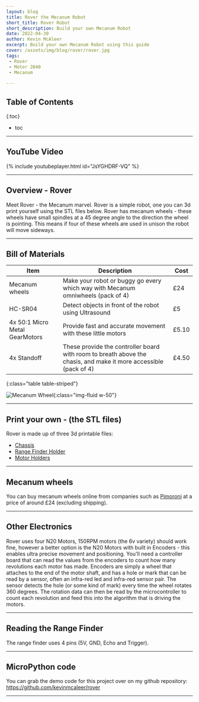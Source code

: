 ```yaml
---
layout: blog
title: Rover the Mecanum Robot
short_title: Rover Robot
short_description: Build your own Mecanum Robot
date: 2022-04-30
author: Kevin McAleer
excerpt: Build your own Mecanum Robot using this guide
cover: /assets/img/blog/rover/rover.jpg
tags:
 - Rover
 - Motor 2040
 - Mecanum
 
---
```


## Table of Contents

{:toc}
* toc

---

## YouTube Video

{% include youtubeplayer.html id="JsYGHDRF-VQ" %}

---

## Overview - Rover

Meet Rover - the Mecanum marvel. Rover is a simple robot, one you can 3d print yourself using the STL files below. Rover has mecanum wheels - these wheels have small spindles at a 45 degree angle to the direction the wheel is pointing. This means if four of these wheels are used in unison the robot will move sideways.

---

## Bill of Materials

Item | Description | Cost
-----|---|--
Mecanum wheels | Make your robot or buggy go every which way with Mecanum omniwheels (pack of 4)| £24
HC-SR04 | Detect objects in front of the robot using Ultrasound | £5
4x 50:1 Micro Metal GearMotors | Provide fast and accurate movement with these little motors | £5.10
4x Standoff | These provide the controller board with room to breath above the chasis, and make it more accessible (pack of 4)  | £4.50 
{:class="table table-striped"}

![Mecanum Wheel](/assets/img/blog/rover/mecanum_wheel.png){:class="img-fluid w-50"}

---

## Print your own - (the STL files)

Rover is made up of three 3d printable files:

* [Chassis](/assets/stl/rover/chassis_v2.stl)
* [Range Finder Holder](/assets/stl/rover/range_finder_holder.stl)
* [Motor Holders](/assets/stl/rover/rover_wheel_holder_v9.stl)

---
## Mecanum wheels

You can buy mecanum wheels online from companies such as [Pimoroni](https://shop.pimoroni.com/products/mecanum-wheels-pack-of-4?variant=31590632030291) at a price of around £24 (excluding shipping).

---

## Other Electronics

Rover uses four N20 Motors, 150RPM motors (the 6v variety) should work fine, however a better option is the N20 Motors with built in Encoders - this enables ultra precise movement and positioning. You'll need a controller board that can read the values from the encoders to count how many revolutions each motor has made. Encoders are simply a wheel that attaches to the end of the motor shaft, and has a hole or mark that can be read by a sensor, often an infra-red led and infra-red sensor pair. The sensor detects the hole (or some kind of mark) every time the wheel rotates 360 degrees. The rotation data can then be read by the microcontroller to count each revolution and feed this into the algorithm that is driving the motors.

---

## Reading the Range Finder

The range finder uses 4 pins (5V, GND, Echo and Trigger).  

---

## MicroPython code

You can grab the demo code for this project over on my github repository: <https://github.com/kevinmcaleer/rover>

---
